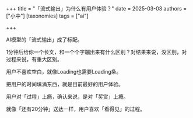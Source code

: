 +++
title = "「流式输出」为什么有用户体验？"
date = 2025-03-03
authors = ["小中"]
[taxonomies]
tags = ["ai"]

+++

AI模型的「流式输出」成了标配。

1分钟后给你一个长文，和一个个字蹦出来有什么区别？对结果来说，没区别，对过程来说，有重大区别。

用户不喜欢空白，就像Loading也需要Loading条。

把用户的时间填满东西，就是目前最好的用户体验。

用户对「过程」上瘾，确认来说，是对「奖赏」上瘾。

就像「还有20分钟」送达一样，用户喜欢「看得见」的过程。
